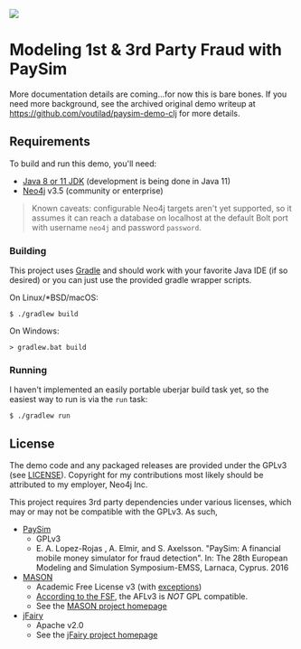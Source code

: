 ![](https://github.com/voutilad/paysim-demo/workflows/Java%20CI/badge.svg)

# Modeling 1st & 3rd Party Fraud with PaySim
More documentation details are coming...for now this is bare bones. If you need more background, see the archived original demo writeup at https://github.com/voutilad/paysim-demo-clj for more details.
## Requirements
To build and run this demo, you'll need:
* [Java 8 or 11 JDK](https://adoptopenjdk.net) (development is being done in Java 11)
* [Neo4j](https://neo4j.com/download) v3.5 (community or enterprise)

> Known caveats: configurable Neo4j targets aren't yet supported, so it assumes it can reach a database on localhost at the default Bolt port with username `neo4j` and password `password`.

### Building
This project uses [Gradle](https://gradle.org/) and should work with your favorite Java IDE (if so desired) or you can just use the provided gradle wrapper scripts.

On Linux/*BSD/macOS:
```shell script
$ ./gradlew build
```

On Windows:
```shell script
> gradlew.bat build
```

### Running
I haven't implemented an easily portable uberjar build task yet, so the easiest way to run is via the `run` task:

```shell script
$ ./gradlew run
```

## License
The demo code and any packaged releases are provided under the GPLv3 (see [LICENSE](./LICENSE)). Copyright for my contributions most likely should be attributed to my employer, Neo4j Inc.

This project requires 3rd party dependencies under various licenses, which may or may not be compatible with the GPLv3. As such, 
* [PaySim](https://github.com/voutilad/paysim)
  - GPLv3
  - E. A. Lopez-Rojas , A. Elmir, and S. Axelsson. "PaySim: A financial mobile money simulator for fraud detection". In: The 28th European Modeling and Simulation Symposium-EMSS, Larnaca, Cyprus. 2016
* [MASON](https://github.com/voutilad/mason)
  - Academic Free License v3 (with [exceptions](https://github.com/voutilad/mason/blob/master/LICENSE))
  - [According to the FSF](https://www.gnu.org/licenses/license-list.en.html#AcademicFreeLicense), the AFLv3 is *NOT* GPL compatible.
  - See the [MASON project homepage](https://cs.gmu.edu/~eclab/projects/mason/)
* [jFairy](https://github.com/Devskiller/jfairy)
  - Apache v2.0
  - See the [jFairy project homepage](https://devskiller.github.io/jfairy/)